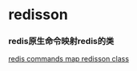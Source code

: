 # redisson

### redis原生命令映射redis的类
[redis commands map redisson class](https://github.com/redisson/redisson/wiki/11.-Redis-commands-mapping)

